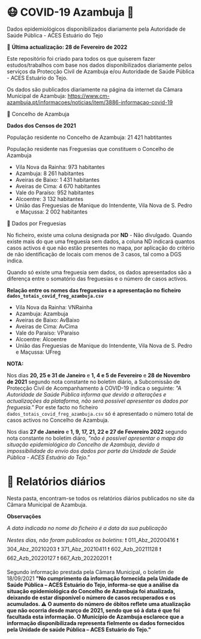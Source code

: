 # 😷️ COVID-19 Azambuja :microbe:
Dados epidemiológicos disponibilizados diariamente pela Autoridade de Saúde Pública - ACES Estuário do Tejo


📅️ <b>Última actualização: 28 de Fevereiro de 2022</b>


Este repositório foi criado para todos os que quiserem fazer estudos/trabalhos com base nos dados disponibilizados diariamente pelos serviços
da Protecção Civil de Azambuja e/ou Autoridade de Saúde Pública - ACES Estuário do Tejo.

Os dados são publicados diariamente na página da internet da Câmara Municipal de Azambuja: https://www.cm-azambuja.pt/informacoes/noticias/item/3886-informacao-covid-19

📝 Concelho de Azambuja

<b>Dados dos Censos de 2021</b>

População residente no Concelho de Azambuja: 21 421 habtitantes

População residente nas Freguesias que constituem o Concelho de Azambuja
<ul>
        <li>Vila Nova da Rainha: 973 habitantes</li>
        <li>Azambuja: 8 261 habitantes</li>
        <li>Aveiras de Baixo: 1 431 habitantes</li>
        <li>Aveiras de Cima: 4 670 habitantes</li>
        <li>Vale do Paraíso: 952 habitantes</li>
        <li>Alcoentre: 3 132 habitantes</li>
        <li>União das Freguesias de Manique do Intendente, Vila Nova de S. Pedro e Maçussa: 2 002 habitantes </li>
</ul>


📝 Dados por Freguesias

No ficheiro, existe uma coluna designada por <b>ND</b> - Não divulgado. 
Quando existe mais do que uma freguesia sem dados, a coluna ND indicará quantos casos activos é que não estão presentes no mapa, por aplicação do critério de não identificação de locais com menos de 3 casos, tal como a DGS indica.

Quando só existe uma freguesia sem dados, os dados apresentados são a diferença entre o somatório das freguesias e o número de casos activos.

<b>Relação entre os nomes das freguesias e a apresentação no ficheiro `dados_totais_covid_freg_azambuja.csv` </b>
<ul>
        <li>Vila Nova da Rainha: VNRainha</li>
        <li>Azambuja: Azambuja</li>
        <li>Aveiras de Baixo: AvBaixo</li>
        <li>Aveiras de Cima: AvCima</li>
        <li>Vale do Paraíso: VParaiso</li>
        <li>Alcoentre: Alcoentre</li>
        <li>União das Freguesias de Manique do Intendente, Vila Nova de S. Pedro e Maçussa: UFreg </li>
</ul>

<b>NOTA:</b>

Nos dias <b>20, 25 e 31 de Janeiro</b> e <b>1, 4 e 5 de Fevereiro</b> e <b>28 de Novembro de 2021</b> segundo nota constante no boletim diário, a Subcomissão de Protecção Civil de Acompanhamento à COVID-19 indica o seguinte: <i>"A Autoridade de Saúde Pública informa que devido a alterações e actualizações da plataforma, não será possível apresentar os dados por freguesia."</i> Por este facto no ficheiro `dados_totais_covid_freg_azambuja.csv` só é apresentado o número total de casos activos no Concelho de Azambuja.

Nos dias <b>27 de Janeiro</b> e <b>1, 9, 17, 21, 22 e 27 de Fevereiro 2022</b> segundo nota constante no boletim diáro, <i>"não é possível apresentar o mapa da situação epidemiológica do Concelho de Azambuja, devido á impossibilidade do envio dos dados por parte da Unidade de Saúde Pública - ACES Estuário do Tejo."</i>

# :memo: Relatórios diários 

Nesta pasta, encontram-se todos os relatórios diários publicados no site da Câmara Municipal de Azambuja.


<b>Observações</b>

<i>A data indicada no nome do ficheiro é a data da sua publicação</i> 


<i>Nestes dias, não foram publicados os boletins: </i>:heavy_exclamation_mark: 011_Abz_20200416 :heavy_exclamation_mark: 304_Abz_20210203 :heavy_exclamation_mark: 371_Abz_20210411 :heavy_exclamation_mark: 602_Azb_20211128 :heavy_exclamation_mark: 662_Azb_20220127 :heavy_exclamation_mark: 667_Azb_20220201 :heavy_exclamation_mark:


Segundo informação prestada pela Câmara Municipal, o boletim de 18/09/2021 <b>"No cumprimento da informação fornecida pela Unidade de Saúde Pública – ACES Estuário do Tejo, informa-se que a análise da situação epidemiológica do Concelho de Azambuja foi atualizada, deixando de estar disponível o número de casos recuperados e os acumulados.
⚠ O aumento do número de óbitos reflete uma atualização que não ocorria desde março de 2021, sendo que só à data é que foi facultada esta informação.
O Município de Azambuja esclarece que a informação disponibilizada representa fielmente os dados fornecidos pela Unidade de saúde Pública – ACES Estuário do Tejo."</b>



